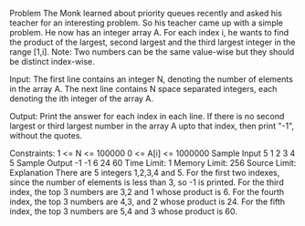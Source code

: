 Problem
The Monk learned about priority queues recently and asked his teacher for an interesting problem. So his teacher came up with a simple problem. He now has an integer array A. For each index i, he wants to find the product of the largest, second largest and the third largest integer in the range [1,i].
Note: Two numbers can be the same value-wise but they should be distinct index-wise.

Input:
The first line contains an integer N, denoting the number of elements in the array A.
The next line contains N space separated integers, each denoting the ith integer of the array A.

Output:
Print the answer for each index in each line. If there is no second largest or third largest number in the array A upto that index, then print "-1", without the quotes.

Constraints:
1 <= N <= 100000
0 <= A[i] <= 1000000
Sample Input
5
1 2 3 4 5
Sample Output
-1
-1
6
24
60
Time Limit: 1
Memory Limit: 256
Source Limit:
Explanation
There are 5 integers 1,2,3,4 and 5.
For the first two indexes, since the number of elements is less than 3, so -1 is printed.
For the third index, the top 3 numbers are 3,2 and 1 whose product is 6.
For the fourth index, the top 3 numbers are 4,3, and 2 whose product is 24.
For the fifth index, the top 3 numbers are 5,4 and 3 whose product is 60.
